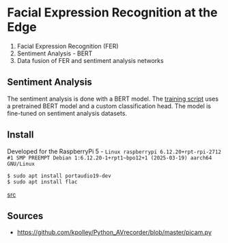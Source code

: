 # Facial Expression Recognition at the Edge
1. Facial Expression Recognition (FER)
2. Sentiment Analysis - BERT
3. Data fusion of FER and sentiment analysis networks

## Sentiment Analysis
The sentiment analysis is done with a BERT model. The [training script](train/bertforsentimentanalysis.ipynb) uses a pretrained BERT model and a custom classification head. The model is fine-tuned on sentiment analysis datasets.

## Install
Developed for the RaspberryPi 5 - `Linux raspberrypi 6.12.20+rpt-rpi-2712 #1 SMP PREEMPT Debian 1:6.12.20-1+rpt1~bpo12+1 (2025-03-19) aarch64 GNU/Linux`
```
$ sudo apt install portaudio19-dev
$ sudo apt install flac
```
[src](https://raspberrypi.stackexchange.com/questions/84666/problem-on-installing-pyaudio-on-raspberry-pi)

## Sources
* https://github.com/kpolley/Python_AVrecorder/blob/master/picam.py

